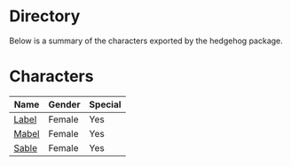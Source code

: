 # Directory
Below is a summary of the characters exported by the hedgehog package.
# Characters
|Name|Gender|Special|
|---|---|---|
|[Label](./character/hedgehog/label.go)|Female|Yes|
|[Mabel](./character/hedgehog/mabel.go)|Female|Yes|
|[Sable](./character/hedgehog/sable.go)|Female|Yes|
